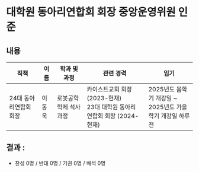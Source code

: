 대학원 동아리연합회 회장 중앙운영위원 인준
===

## 내용 
| 직책 | 이름 | 학과 및 과정 | 관련 경력 | 임기 |
|---|---|---|---|---|
| 24대 동아리연합회 회장 | 이동욱 | 로봇공학학제 석사과정 | 카이스트교회 회장 (2023-현재) <br> 23대 대학원 동아리 연합회 회장 (2024-현재) | 2025년도 봄학기 개강일 ~ <br/>2025년도 가을학기 개강일 하루 전 |


## 결과 :
- 찬성 0명 / 반대 0명 / 기권 0명 / 배석 0명

